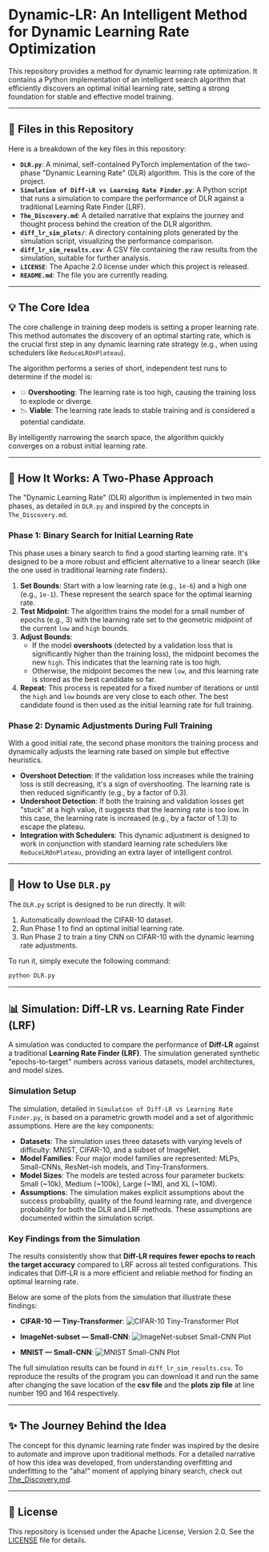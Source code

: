 # Dynamic-LR: An Intelligent Method for Dynamic Learning Rate Optimization

This repository provides a method for dynamic learning rate optimization. It contains a Python implementation of an intelligent search algorithm that efficiently discovers an optimal initial learning rate, setting a strong foundation for stable and effective model training.

-----

## 📜 Files in this Repository

Here is a breakdown of the key files in this repository:

- **`DLR.py`**: A minimal, self-contained PyTorch implementation of the two-phase "Dynamic Learning Rate" (DLR) algorithm. This is the core of the project.
- **`Simulation of Diff-LR vs Learning Rate Finder.py`**: A Python script that runs a simulation to compare the performance of DLR against a traditional Learning Rate Finder (LRF).
- **`The_Discovery.md`**: A detailed narrative that explains the journey and thought process behind the creation of the DLR algorithm.
- **`diff_lr_sim_plots/`**: A directory containing plots generated by the simulation script, visualizing the performance comparison.
- **`diff_lr_sim_results.csv`**: A CSV file containing the raw results from the simulation, suitable for further analysis.
- **`LICENSE`**: The Apache 2.0 license under which this project is released.
- **`README.md`**: The file you are currently reading.

-----

## 💡 The Core Idea

The core challenge in training deep models is setting a proper learning rate. This method automates the discovery of an optimal starting rate, which is the crucial first step in any dynamic learning rate strategy (e.g., when using schedulers like `ReduceLROnPlateau`).

The algorithm performs a series of short, independent test runs to determine if the model is:

- 💥 **Overshooting**: The learning rate is too high, causing the training loss to explode or diverge.
- 📉 **Viable**: The learning rate leads to stable training and is considered a potential candidate.

By intelligently narrowing the search space, the algorithm quickly converges on a robust initial learning rate.

-----

## 🔬 How It Works: A Two-Phase Approach

The "Dynamic Learning Rate" (DLR) algorithm is implemented in two main phases, as detailed in `DLR.py` and inspired by the concepts in `The_Discovery.md`.

### Phase 1: Binary Search for Initial Learning Rate

This phase uses a binary search to find a good starting learning rate. It's designed to be a more robust and efficient alternative to a linear search (like the one used in traditional learning rate finders).

1.  **Set Bounds**: Start with a low learning rate (e.g., `1e-6`) and a high one (e.g., `1e-1`). These represent the search space for the optimal learning rate.
2.  **Test Midpoint**: The algorithm trains the model for a small number of epochs (e.g., 3) with the learning rate set to the geometric midpoint of the current `low` and `high` bounds.
3.  **Adjust Bounds**:
    - If the model **overshoots** (detected by a validation loss that is significantly higher than the training loss), the midpoint becomes the new `high`. This indicates that the learning rate is too high.
    - Otherwise, the midpoint becomes the new `low`, and this learning rate is stored as the best candidate so far.
4.  **Repeat**: This process is repeated for a fixed number of iterations or until the `high` and `low` bounds are very close to each other. The best candidate found is then used as the initial learning rate for full training.

### Phase 2: Dynamic Adjustments During Full Training

With a good initial rate, the second phase monitors the training process and dynamically adjusts the learning rate based on simple but effective heuristics.

- **Overshoot Detection**: If the validation loss increases while the training loss is still decreasing, it's a sign of overshooting. The learning rate is then reduced significantly (e.g., by a factor of 0.3).
- **Undershoot Detection**: If both the training and validation losses get "stuck" at a high value, it suggests that the learning rate is too low. In this case, the learning rate is increased (e.g., by a factor of 1.3) to escape the plateau.
- **Integration with Schedulers**: This dynamic adjustment is designed to work in conjunction with standard learning rate schedulers like `ReduceLROnPlateau`, providing an extra layer of intelligent control.

-----

## 🚀 How to Use `DLR.py`

The `DLR.py` script is designed to be run directly. It will:
1. Automatically download the CIFAR-10 dataset.
2. Run Phase 1 to find an optimal initial learning rate.
3. Run Phase 2 to train a tiny CNN on CIFAR-10 with the dynamic learning rate adjustments.

To run it, simply execute the following command:
```bash
python DLR.py
```

-----

## 📊 Simulation: Diff-LR vs. Learning Rate Finder (LRF)

A simulation was conducted to compare the performance of **Diff-LR** against a traditional **Learning Rate Finder (LRF)**. The simulation generated synthetic "epochs-to-target" numbers across various datasets, model architectures, and model sizes.

### Simulation Setup

The simulation, detailed in `Simulation of Diff-LR vs Learning Rate Finder.py`, is based on a parametric growth model and a set of algorithmic assumptions. Here are the key components:

- **Datasets**: The simulation uses three datasets with varying levels of difficulty: MNIST, CIFAR-10, and a subset of ImageNet.
- **Model Families**: Four major model families are represented: MLPs, Small-CNNs, ResNet-ish models, and Tiny-Transformers.
- **Model Sizes**: The models are tested across four parameter buckets: Small (~10k), Medium (~100k), Large (~1M), and XL (~10M).
- **Assumptions**: The simulation makes explicit assumptions about the success probability, quality of the found learning rate, and divergence probability for both the DLR and LRF methods. These assumptions are documented within the simulation script.

### Key Findings from the Simulation

The results consistently show that **Diff-LR requires fewer epochs to reach the target accuracy** compared to LRF across all tested configurations. This indicates that Diff-LR is a more efficient and reliable method for finding an optimal learning rate.

Below are some of the plots from the simulation that illustrate these findings:

- **CIFAR-10 — Tiny-Transformer**:
  ![CIFAR-10 Tiny-Transformer Plot](diff_lr_sim_plots/CIFAR-10_Tiny-Transformer_epochs_vs_params.png)

- **ImageNet-subset — Small-CNN**:
  ![ImageNet-subset Small-CNN Plot](diff_lr_sim_plots/ImageNet-subset_Small-CNN_epochs_vs_params.png)

- **MNIST — Small-CNN**:
  ![MNIST Small-CNN Plot](diff_lr_sim_plots/MNIST_Small-CNN_epochs_vs_params.png)

The full simulation results can be found in `diff_lr_sim_results.csv`.
To reproduce the results of the program you can download it and run the same after changing the save location of the **csv file** and the **plots zip file** at line number 190 and 164 respectively.


-----

## ✨ The Journey Behind the Idea

The concept for this dynamic learning rate finder was inspired by the desire to automate and improve upon traditional methods. For a detailed narrative of how this idea was developed, from understanding overfitting and underfitting to the "aha!" moment of applying binary search, check out [The_Discovery.md](./The_Discovery.md).

-----

## 📜 License

This repository is licensed under the Apache License, Version 2.0. See the [LICENSE](./LICENSE) file for details.
